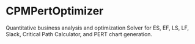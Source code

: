 # CPMPertOptimizer
Quantitative business analysis and optimization Solver for ES, EF, LS, LF, Slack, Critical Path Calculator, and PERT chart generation.
